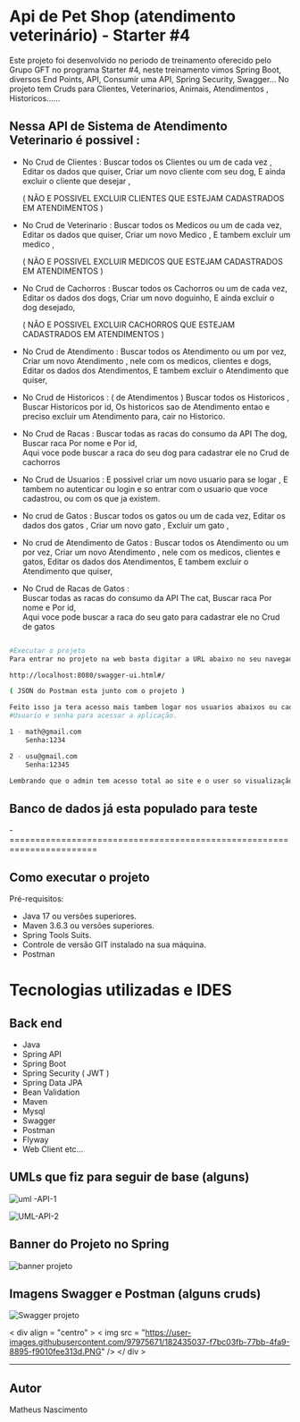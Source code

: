 # Api de Pet Shop (atendimento veterinário) - Starter #4

Este projeto foi desenvolvido no periodo de treinamento oferecido pelo Grupo GFT no programa
Starter #4, neste treinamento vimos Spring Boot, diversos End Points, API, Consumir uma API, Spring Security, Swagger...
No projeto tem Cruds para Clientes, Veterinarios, Animais, Atendimentos , Historicos......


## Nessa API de Sistema de Atendimento Veterinario é possivel :

 * No Crud de Clientes :
     Buscar todos os Clientes ou um de cada vez ,
        Editar os dados que quiser,
          Criar um novo cliente com seu dog,
            E ainda excluir o cliente que desejar ,

    ( NÃO E POSSIVEL EXCLUIR CLIENTES QUE ESTEJAM CADASTRADOS EM ATENDIMENTOS )

 * No Crud de Veterinario :
     Buscar todos os Medicos ou um de cada vez,
        Editar os dados que quiser,
          Criar um novo Medico ,
            E tambem excluir um medico ,

   ( NÃO E POSSIVEL EXCLUIR MEDICOS QUE ESTEJAM CADASTRADOS EM ATENDIMENTOS )

* No Crud de Cachorros :
    Buscar todos os Cachorros ou um de cada vez,
      Editar os dados dos dogs,
        Criar um novo doguinho,
          E ainda excluir o dog desejado,

    ( NÃO E POSSIVEL EXCLUIR CACHORROS QUE ESTEJAM CADASTRADOS EM ATENDIMENTOS )

* No Crud de Atendimento :
    Buscar todos os Atendimento ou um por vez,
       Criar um novo Atendimento , nele com os medicos, clientes e dogs,
         Editar os dados dos Atendimentos,
           E tambem excluir o Atendimento que quiser,
 
* No Crud de Historicos : ( de Atendimentos )
     Buscar todos os Historicos ,
       Buscar Historicos por id,
         Os historicos sao de Atendimento entao e preciso excluir um Atendimento para,
         cair no Historico.  

* No Crud de Racas :
     Buscar todas as racas do consumo da API The dog,
       Buscar raca Por nome e Por id,        
         Aqui voce pode buscar a raca do seu dog para cadastrar ele no Crud de cachorros 

* No Crud de Usuarios :
    E possivel criar um novo usuario para se logar ,
      E tambem no autenticar ou login e so entrar com o usuario que voce cadastrou,
       ou com os que ja existem.   

* No crud de Gatos :
    Buscar todos os gatos ou um de cada vez,
      Editar os dados dos gatos ,
        Criar um novo gato  ,
         Excluir um gato ,

* No crud de Atendimento de Gatos :
    Buscar todos os Atendimento ou um por vez,
       Criar um novo Atendimento , nele com os medicos, clientes e gatos,
         Editar os dados dos Atendimentos,
           E tambem excluir o Atendimento que quiser,

* No Crud de Racas de Gatos :  
    Buscar todas as racas do consumo da API The cat,
       Buscar raca Por nome e Por id,        
         Aqui voce pode buscar a raca do seu gato para cadastrar ele no Crud de gatos          



```bash

#Executar o projeto
Para entrar no projeto na web basta digitar a URL abaixo no seu navegador (swagger)

http://localhost:8080/swagger-ui.html#/

( JSON do Postman esta junto com o projeto )

Feito isso ja tera acesso mais tambem logar nos usuarios abaixos ou cadastre um novo.
#Usuario e senha para acessar a aplicação.

1 - math@gmail.com
    Senha:1234

2 - usu@gmail.com
    Senha:12345

Lembrando que o admin tem acesso total ao site e o user so visualização.

```


## Banco de dados já esta populado para teste
-=======================================================================

## Como executar o projeto

Pré-requisitos: 

* Java 17 ou versões superiores.
* Maven 3.6.3 ou versões superiores.
* Spring Tools Suits.
* Controle de versão GIT instalado na sua máquina.
* Postman


# Tecnologias utilizadas e IDES

## Back end
- Java
- Spring API
- Spring Boot
- Spring Security ( JWT )
- Spring Data JPA
- Bean Validation
- Maven
- Mysql
- Swagger
- Postman
- Flyway
- Web Client
etc...

## UMLs que fiz para seguir de base (alguns)

![uml -API-1](https://user-images.githubusercontent.com/97975671/182435102-17eceb3e-4c8f-4035-838a-f53aebf5ee76.PNG)

![UML-API-2](https://user-images.githubusercontent.com/97975671/182435121-92fc33b2-f785-4878-8e77-ce2adc4fa484.PNG)

## Banner do Projeto no Spring

![banner projeto](https://user-images.githubusercontent.com/97975671/182434980-dffde29e-2501-46cc-a787-adfd50973a3b.PNG)

## Imagens Swagger e Postman (alguns cruds)

![Swagger projeto](https://user-images.githubusercontent.com/97975671/182435081-182d6a79-e604-4264-93e4-4df64ed4ba2b.PNG)

< div align = "centro" >
< img src = "https://user-images.githubusercontent.com/97975671/182435037-f7bc03fb-77bb-4fa9-8895-f9010fee313d.PNG" />
</ div >

----------------------------------------------------------------------------------------------
## Autor
Matheus Nascimento
